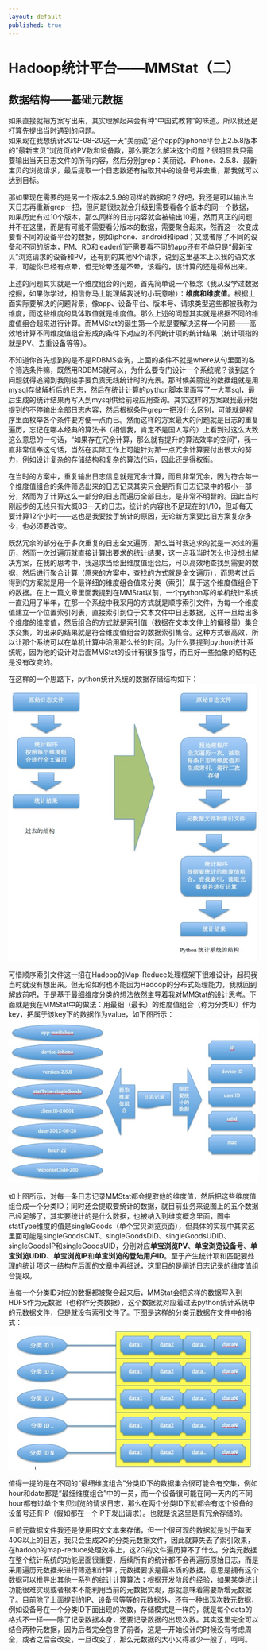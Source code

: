 ```yaml
---
layout: default
published: true
---
```


# Hadoop统计平台——MMStat（二）  

## 数据结构——基础元数据

如果直接就把方案写出来，其实理解起来会有种“中国式教育”的味道。所以我还是打算先提出当时遇到的问题。  
如果现在我想统计2012-08-20这一天“美丽说”这个app的iphone平台上2.5.8版本的“最新宝贝”浏览页的PV数和设备数，那么要怎么解决这个问题？很明显我只需要输出当天日志文件的所有内容，然后分别grep：美丽说、iPhone、2.5.8、最新宝贝的浏览请求，最后提取一个日志数还有抽取其中的设备号并去重，那我就可以达到目标。  
  
那如果现在需要的是另一个版本2.5.9的同样的数据呢？好吧，我还是可以输出当天日志再重新grep一把，但问题很快就会升级到需要看各个版本的同一个数据，如果历史有过10个版本，那么同样的日志内容就会被输出10遍，然而真正的问题并不在这里，而是有可能不需要看分版本的数据，需要聚合起来，然而这一次变成要看不同的设备平台的数据，例如iphone、android和ipad；又或者除了不同的设备和不同的版本，PM、RD和leader们还需要看不同的app还有不单只是“最新宝贝”浏览请求的设备和PV，还有别的其他N个请求，说到这里基本上以我的语文水平，可能你已经有点晕，但无论晕还是不晕，该看的，该计算的还是得做出来。  
  
上述的问题其实就是一个维度组合的问题，首先简单说一个概念（我从没学过数据挖掘，如果你学过，相信你马上能理解我说的小玩意啦）：**维度和维度值**。根据上面实际要解决的问题背景，像app、设备平台、版本号、请求类型这些都被我称为维度，而这些维度的具体取值就是维度值。那么上述的问题其实就是根据不同的维度值组合起来进行计算。而MMStat的诞生第一个就是要解决这样一个问题——高效地计算不同维度值组合形成的条件下对应的不同统计项的统计结果（统计项指的就是PV、去重设备等等）。  
  
不知道你首先想到的是不是RDBMS查询，上面的条件不就是where从句里面的各个筛选条件嘛，既然用RDBMS就可以，为什么要专门设计一个系统呢？谈到这个问题就得追溯到我刚接手要负责无线统计时的光景。那时候美丽说的数据组就是用mysql存储解析后的日志，然后在统计计算的python脚本里面写了一大票sql，最后生成的统计结果再写入到mysql供给前段应用查询。其实这样的方案跟我最开始提到的不停输出全部日志内容，然后根据条件grep一把没什么区别，可能就是程序里面枚举各个条件要方便一点而已。然而这样的方案最大的问题就是日志的重复遍历，忘记在哪本经典的算法书（相信我，肯定不是国人写的）上看到过这么大致这么意思的一句话，“如果存在冗余计算，那么就有提升的算法效率的空间”，我一直非常信奉这句话，当然在实际工作上可能针对那一点冗余计算要付出很大的努力，例如设计复杂的存储结构和复杂的算法代码，因此还是得权衡。  
  
在当时的方案中，重复输出日志信息就是冗余计算，而且非常冗余，因为符合每一个维度值组合的条件筛选出来的日志记录其实只会是所有日志记录中的极小一部分，然而为了计算这么一部分的日志而遍历全部日志，是非常不明智的。因此当时刚起步的无线只有大概8G一天的日志，统计的内容也不足现在的1/10，但却每天要计算12个小时——这也是我要接手统计的原因，无论新方案要比旧方案复杂多少，也必须要改变。  
  
既然冗余的部分在于多次重复的日志全文遍历，那么当时我追求的就是一次过的遍历，然而一次过遍历就直接计算出要求的统计结果，这一点我当时怎么也没想出解决方案，在我的思考中，我追求当给出维度值组合后，可以高效地查找到需要的数据，然后进行聚合计算（原来的方案中，查找的方式就是全文遍历），而思考过后得到的方案就是用一个最详细的维度组合值来分类（索引）属于这个维度值组合下的数据。在上一篇文章里面我提到在MMStat以前，一个python写的单机统计系统一直沿用了半年，在那一个系统中我采用的方式就是顺序索引文件，为每一个维度值建立一个位置索引列表，直接索引到位于文本文件中日志数据，这样一旦给出多个维度的维度值，然后组合的方式就是索引值（数据在文本文件上的偏移量）集合求交集，的出来的结果就是符合维度值组合的数据索引集合。这种方式很高效，所以让那个系统可以在单机计算中沿用那么长的时间。为什么要提到python统计系统呢，因为他的设计对后面MMStat的设计有很多指导，而且好一些抽象的结构还是没有改变的。  
  
在这样的一个思路下，python统计系统的数据存储结构如下：
![python统计系统高层存储结构图](/assets/python_abstract_store_structrue.png)  
  
可惜顺序索引文件这一招在Hadoop的Map-Reduce处理框架下很难设计，起码我当时就没有想出来。但无论如何也不能因为Hadoop的分布式处理能力，我就回到解放前吧，于是基于最细维度分类的想法依然主导着我对MMStat的设计思考。下面就是我在MMStat中的做法：用最细（最长）的维度值组合（称为分类ID）作为key，把属于该key下的数据作为value，如下图所示：
![日志记录信息提取示意图](/assets/extract_log_record_info.png)  
  
如上图所示，对每一条日志记录MMStat都会提取他的维度值，然后把这些维度值组合成一个分类ID；同时还会提取要统计的数据，就目前业务来说图上的五个数据已经足够了，其实要统计的是什么数据，也被纳入到维度概念里面，图中statType维度的值是singleGoods（单个宝贝浏览页面），但具体的实现中其实这里面可能是singleGoodsCNT、singleGoodsDID、singleGoodsUDID、singleGoodsIP和singleGoodsUID，分别对应**单宝浏览PV**、**单宝浏览设备号**、**单宝浏览UDID**、**单宝浏览IP**和**单宝浏览的登陆用户ID**。至于产生统计项和匹配要处理的统计项这一结构在后面的文章中再细说，这里目的是阐述日志记录的维度值组合提取。  
  
当每一个分类ID对应的数据都被聚合起来后，MMStat会把这样的数据写入到HDFS作为元数据（也称作分类数据），这个数据就对应着过去python统计系统中的元数据文件，但是就没有索引文件了。下图是这样的分类元数据在文件中的格式：  
![分类元数据文件格式](/assets/classify_meta_data_format.png)  
  
值得一提的是在不同的“最细维度组合”分类ID下的数据集合很可能会有交集，例如hour和date都是“最细维度组合”中的一员，而一个设备很可能在同一天内的不同hour都有过单个宝贝浏览的请求日志，那么在两个分类ID下就都会有这个设备的设备号还有IP（假如都在一个IP下发出请求）。也就是说这里是有冗余存储的。  
  
目前元数据文件我还是使用明文文本来存储，但一个很可观的数据就是对于每天40G以上的日志，我只会生成2G的分类元数据文件，因此就算失去了索引效果，在hadoop的map-reduce处理效率上，这2G的文件遍历算不了什么。分类元数据在整个统计系统的功能层面很重要，后续所有的统计都不会再遍历原始日志，而是采用遍历元数据来进行筛选和计算；元数据要求是最本质的数据，意思是拥有这个数据可以推导出其他一系列的统计计算算法；根据开发阶段的经验，如果某类统计功能很难实现或者根本不能利用当前的元数据实现，那就意味着需要新增元数据了。目前除了上面提到的IP、设备号等等的元数据外，还有一种出现次数元数据，例如设备号在一个分类ID下面出现的次数，存储模式是一样的，就是每个data的格式不一样——除了记录数据本身，还要记录数据的出现次数。其实这里完全可以结合两种元数据，因为后者完全包含了前者，这是一开始设计的时候没有考虑周全，或者之后会改变，一旦改变了，那么元数据的大小又得减少一般了，呵呵。  
